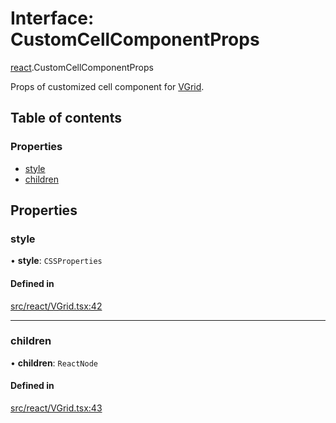 # Interface: CustomCellComponentProps

[react](../modules/react.md).CustomCellComponentProps

Props of customized cell component for [VGrid](../modules/react.md#experimental_vgrid).

## Table of contents

### Properties

- [style](react.CustomCellComponentProps.md#style)
- [children](react.CustomCellComponentProps.md#children)

## Properties

### style

• **style**: `CSSProperties`

#### Defined in

[src/react/VGrid.tsx:42](https://github.com/inokawa/virtua/blob/7f3c8fd1/src/react/VGrid.tsx#L42)

___

### children

• **children**: `ReactNode`

#### Defined in

[src/react/VGrid.tsx:43](https://github.com/inokawa/virtua/blob/7f3c8fd1/src/react/VGrid.tsx#L43)
